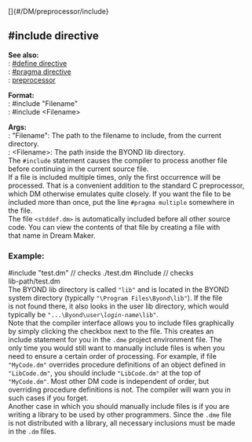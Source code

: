 []{#/DM/preprocessor/include}    
## #include directive    
**See also:**    
:   [#define directive](ref/DM/preprocessor/define)    
:   [#pragma directive](ref/DM/preprocessor/pragma)    
:   [preprocessor](ref/DM/preprocessor)    
<!-- -->    
**Format:**    
:   #include \"Filename\"    
:   #include \<Filename\>    
<!-- -->    
**Args:**    
:   \"Filename\": The path to the filename to include, from the current    
    directory.    
:   \<Filename\>: The path inside the BYOND lib directory.    
The `#include` statement causes the compiler to process another file    
before continuing in the current source file.    
If a file is included multiple times, only the first occurrence will be    
processed. That is a convenient addition to the standard C preprocessor,    
which DM otherwise emulates quite closely. If you want the file to be    
included more than once, put the line `#pragma multiple` somewhere in    
the file.    
The file `<stddef.dm>` is automatically included before all other source    
code. You can view the contents of that file by creating a file with    
that name in Dream Maker.    
### Example:    
#include \"test.dm\" // checks ./test.dm #include // checks    
lib-path/test.dm    
The BYOND lib directory is called `"lib"` and is located in the BYOND    
system directory (typically `"\Program Files\Byond\lib"`). If the file    
is not found there, it also looks in the user lib directory, which would    
typically be `"...\Byond\user\`*`login-name`*`\lib"`.    
Note that the compiler interface allows you to include files graphically    
by simply clicking the checkbox next to the file. This creates an    
include statement for you in the `.dme` project environment file. The    
only time you would still want to manually include files is when you    
need to ensure a certain order of processing. For example, if file    
`"MyCode.dm"` overrides procedure definitions of an object defined in    
`"LibCode.dm"`, you should include `"LibCode.dm"` at the top of    
`"MyCode.dm"`. Most other DM code is independent of order, but    
overriding procedure definitions is not. The compiler will warn you in    
such cases if you forget.    
Another case in which you should manually include files is if you are    
writing a library to be used by other programmers. Since the `.dme` file    
is not distributed with a library, all necessary inclusions must be made    
in the `.dm` files.  